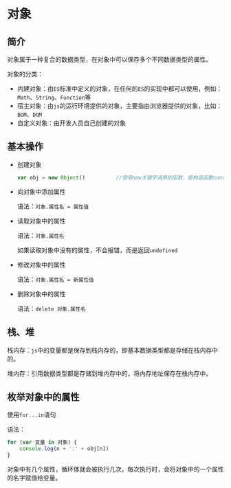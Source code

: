 # 对象

## 简介

对象属于一种复合的数据类型，在对象中可以保存多个不同数据类型的属性。

对象的分类：

- 内建对象：由`ES`标准中定义的对象，在任何的`ES`的实现中都可以使用，例如：`Math`、`String`、`Function`等
- 宿主对象：由`js`的运行环境提供的对象，主要指由浏览器提供的对象，比如：`BOM`、`DOM`
- 自定义对象：由开发人员自己创建的对象

## 基本操作

- 创建对象

  ```js
  var obj = new Object()          //使用new关键字调用的函数，是构造函数constructor，构造函数是专门用来创建对象的函数。
  ```

- 向对象中添加属性

  语法：`对象.属性名 = 属性值`

- 读取对象中的属性

  语法：`对象.属性名`

  如果读取对象中没有的属性，不会报错，而是返回`undefined`

- 修改对象中的属性

  语法：`对象.属性名 = 新属性值`

- 删除对象中的属性

  语法：`delete 对象.属性名`

## 栈、堆

栈内存：`js`中的变量都是保存到栈内存的，即基本数据类型都是存储在栈内存中的。

堆内存：引用数据类型都是存储到堆内存中的，将内存地址保存在栈内存中。

## 枚举对象中的属性

使用`for...in`语句

语法： 

```js
for (var 变量 in 对象) {
    console.log(n + ':' + obj[n])
}
```

对象中有几个属性，循环体就会被执行几次。每次执行时，会将对象中的一个属性的名字赋值给变量。